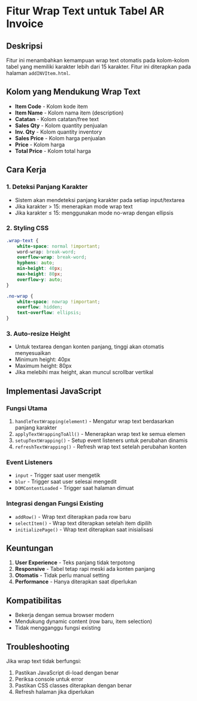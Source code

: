 # Fitur Wrap Text untuk Tabel AR Invoice

## Deskripsi
Fitur ini menambahkan kemampuan wrap text otomatis pada kolom-kolom tabel yang memiliki karakter lebih dari 15 karakter. Fitur ini diterapkan pada halaman `addINVItem.html`.

## Kolom yang Mendukung Wrap Text
- **Item Code** - Kolom kode item
- **Item Name** - Kolom nama item (description)
- **Catatan** - Kolom catatan/free text
- **Sales Qty** - Kolom quantity penjualan
- **Inv. Qty** - Kolom quantity inventory
- **Sales Price** - Kolom harga penjualan
- **Price** - Kolom harga
- **Total Price** - Kolom total harga

## Cara Kerja

### 1. Deteksi Panjang Karakter
- Sistem akan mendeteksi panjang karakter pada setiap input/textarea
- Jika karakter > 15: menerapkan mode wrap text
- Jika karakter ≤ 15: menggunakan mode no-wrap dengan ellipsis

### 2. Styling CSS
```css
.wrap-text {
    white-space: normal !important;
    word-wrap: break-word;
    overflow-wrap: break-word;
    hyphens: auto;
    min-height: 40px;
    max-height: 80px;
    overflow-y: auto;
}

.no-wrap {
    white-space: nowrap !important;
    overflow: hidden;
    text-overflow: ellipsis;
}
```

### 3. Auto-resize Height
- Untuk textarea dengan konten panjang, tinggi akan otomatis menyesuaikan
- Minimum height: 40px
- Maximum height: 80px
- Jika melebihi max height, akan muncul scrollbar vertikal

## Implementasi JavaScript

### Fungsi Utama
1. `handleTextWrapping(element)` - Mengatur wrap text berdasarkan panjang karakter
2. `applyTextWrappingToAll()` - Menerapkan wrap text ke semua elemen
3. `setupTextWrapping()` - Setup event listeners untuk perubahan dinamis
4. `refreshTextWrapping()` - Refresh wrap text setelah perubahan konten

### Event Listeners
- `input` - Trigger saat user mengetik
- `blur` - Trigger saat user selesai mengedit
- `DOMContentLoaded` - Trigger saat halaman dimuat

### Integrasi dengan Fungsi Existing
- `addRow()` - Wrap text diterapkan pada row baru
- `selectItem()` - Wrap text diterapkan setelah item dipilih
- `initializePage()` - Wrap text diterapkan saat inisialisasi

## Keuntungan
1. **User Experience** - Teks panjang tidak terpotong
2. **Responsive** - Tabel tetap rapi meski ada konten panjang
3. **Otomatis** - Tidak perlu manual setting
4. **Performance** - Hanya diterapkan saat diperlukan

## Kompatibilitas
- Bekerja dengan semua browser modern
- Mendukung dynamic content (row baru, item selection)
- Tidak mengganggu fungsi existing

## Troubleshooting
Jika wrap text tidak berfungsi:
1. Pastikan JavaScript di-load dengan benar
2. Periksa console untuk error
3. Pastikan CSS classes diterapkan dengan benar
4. Refresh halaman jika diperlukan 
